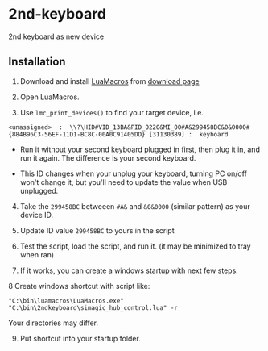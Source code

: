 # 2nd-keyboard
2nd keyboard as new device


## Installation

1. Download and install [LuaMacros](https://github.com/me2d13/luamacros) from [download page](http://www.hidmacros.eu/luamacros.zip)

2. Open LuaMacros.

3. Use `lmc_print_devices()` to find your target device, i.e.
```
<unassigned>  :  \\?\HID#VID_13BA&PID_0220&MI_00#A&299458BC&0&0000#{884B96C3-56EF-11D1-BC8C-00A0C91405DD} [31130389] :  keyboard
```

* Run it without your second keyboard plugged in first, then plug it in, and run it again. The difference is your second keyboard.

* This ID changes when your unplug your keyboard, turning PC on/off won't change it, but you'll need to update the value when USB unplugged.

4. Take the `299458BC` betweeen `#A&` and `&0&0000` (similar pattern) as your device ID.

5. Update ID value `299458BC` to yours in the script

6. Test the script, load the script, and run it. (it may be minimized to tray when ran)

7. If it works, you can create a windows startup with next few steps:

8 Create windows shortcut with script like: 
```
"C:\bin\luamacros\LuaMacros.exe" "C:\bin\2ndkeyboard\simagic_hub_control.lua" -r
```
Your directories may differ. 


9. Put shortcut into your startup folder.
